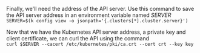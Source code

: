 
Finally, we'll need the address of the API server. Use this command to save the API server address in an environment variable named _SERVER_  
`SERVER=$(k config view -o jsonpath='{.clusters[*].cluster.server}')` 

Now that we have the Kubernetes API server address, a private key and client certificate, we can curl the API using the command  
`curl $SERVER --cacert /etc/kubernetes/pki/ca.crt --cert crt --key key`